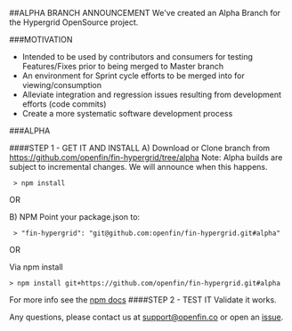 ##ALPHA BRANCH ANNOUNCEMENT
We've created an Alpha Branch for the Hypergrid OpenSource project. 

###MOTIVATION
   * Intended to be used by contributors and consumers for testing Features/Fixes prior to being merged to Master branch
   * An environment for Sprint cycle efforts to be merged into for viewing/consumption
   * Alleviate integration and regression issues resulting from development efforts (code commits)
   * Create a more systematic software development process

###ALPHA 

####STEP 1 - GET IT AND INSTALL
A) Download or Clone branch from https://github.com/openfin/fin-hypergrid/tree/alpha
         Note: Alpha builds are subject to incremental changes. We will announce when this happens.

     > npm install       

  OR
      
B) NPM
 Point your package.json to:

     > "fin-hypergrid": "git@github.com:openfin/fin-hypergrid.git#alpha"

  OR
     
 Via npm install
   
    > npm install git+https://github.com/openfin/fin-hypergrid.git#alpha

For more info see the [npm docs](https://docs.npmjs.com/files/package.json#git-urls-as-dependencies)
####STEP 2 - TEST IT
        Validate it works.

Any questions, please contact us at support@openfin.co or open an [issue](https://github.com/openfin/fin-hypergrid/issues).

